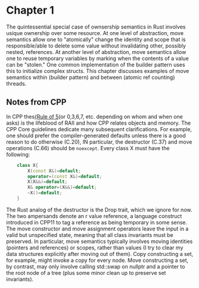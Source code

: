 # Chapter 1

The quintessential special case of ownsership semantics in Rust involves usique
ownership over some resource. At one level of abstraction, move semantics allow
one to "atomically" change the identity and scope that is responsible/able to
delete some value without invalidating other, possibly nested, references. At
another level of abstraction, move semantics allow one to reuse temporary
variables by marking when the contents of a value can be "stolen." One common
implementation of the builder pattern uses this to initialize complex structs.
This chapter discusses examples of move semantics within (builder pattern) and
between (atomic ref counting) threads. 

## Notes from CPP

In CPP thes[{Rule of
5](https://isocpp.github.io/CppCoreGuidelines/CppCoreGuidelines\#S-ctor)(or
0,3,6,7, etc. depending on whom and when one
asks) is the lifeblood of RAII and how CPP relates objects and memory.
The CPP Core guidelines dedicate many subsequent clarifications. For
example, one should prefer the compiler-generated defaults unless there
is a good reason to do otherwise (C.20), IN particular, the destructor
(C.37) and move operations (C.66) should be `noexcept`. Every class X
must have the following:

```cpp
    class X{
        X(const X&)=default;
        operator=(const X&)=default;
        X(X&&)=default;
        X& operator=(X&&)=default;
        ~X()=default; 
    }
```

The Rust analog of the destructor is the Drop trait, which we ignore
for now. The two ampersands denote an r value reference, a language
construct introduced in CPP11 to tag a reference as being temporary in
some sense. The move constructor and move assignment operators leave
the input in a valid but unspecified state, meaning that all class
invariants must be preserved. In particular, move semantics typically
involves moving identities (pointers and references) or scopes, rather
than values (I try to clear my data structures explicitly after moving
out of them). Copy constructing a set, for example, might invoke a copy
for every node. Move constructing a set, by contrast, may only involve
calling std::swap on nullptr and a pointer to the root node of a tree
(plus some minor clean up to preserve set invariants). 

